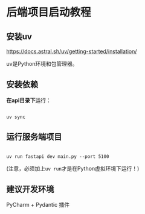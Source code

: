 # 后端项目启动教程

## 安装uv

https://docs.astral.sh/uv/getting-started/installation/

uv是Python环境和包管理器。

## 安装依赖

**在api目录下**运行：

```shell

uv sync

```

## 运行服务端项目

```shell

uv run fastapi dev main.py --port 5100

```

(注意，必须加上`uv run`才是在Python虚拟环境下运行！)

## 建议开发环境

PyCharm + Pydantic 插件

